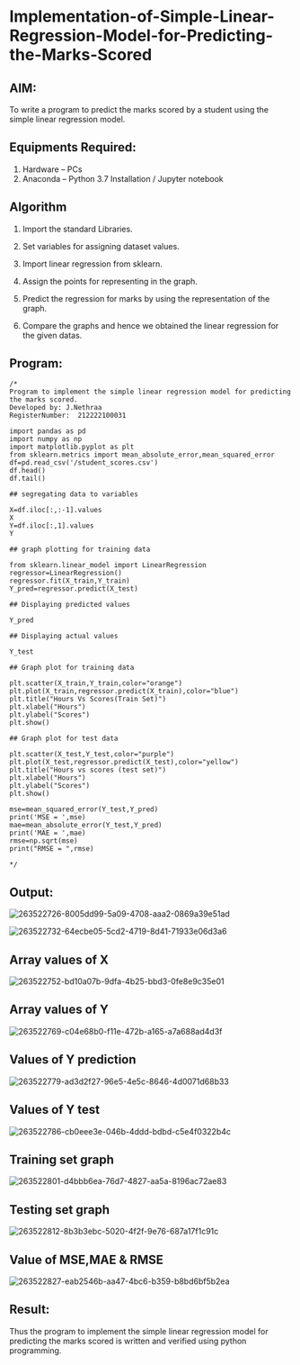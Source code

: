 # Implementation-of-Simple-Linear-Regression-Model-for-Predicting-the-Marks-Scored

## AIM:
To write a program to predict the marks scored by a student using the simple linear regression model.

## Equipments Required:
1. Hardware – PCs
2. Anaconda – Python 3.7 Installation / Jupyter notebook

## Algorithm
1. Import the standard Libraries.

2. Set variables for assigning dataset values.

3. Import linear regression from sklearn.

4. Assign the points for representing in the graph.

5. Predict the regression for marks by using the representation of the graph.

6. Compare the graphs and hence we obtained the linear regression for the given datas.

## Program:
```
/*
Program to implement the simple linear regression model for predicting the marks scored.
Developed by: J.Nethraa
RegisterNumber:  212222100031

import pandas as pd
import numpy as np
import matplotlib.pyplot as plt
from sklearn.metrics import mean_absolute_error,mean_squared_error
df=pd.read_csv('/student_scores.csv')
df.head()
df.tail()

## segregating data to variables

X=df.iloc[:,:-1].values
X
Y=df.iloc[:,1].values
Y

## graph plotting for training data

from sklearn.linear_model import LinearRegression
regressor=LinearRegression()
regressor.fit(X_train,Y_train)
Y_pred=regressor.predict(X_test)

## Displaying predicted values

Y_pred

## Displaying actual values

Y_test

## Graph plot for training data

plt.scatter(X_train,Y_train,color="orange")
plt.plot(X_train,regressor.predict(X_train),color="blue")
plt.title("Hours Vs Scores(Train Set)")
plt.xlabel("Hours")
plt.ylabel("Scores")
plt.show()

## Graph plot for test data

plt.scatter(X_test,Y_test,color="purple")
plt.plot(X_test,regressor.predict(X_test),color="yellow")
plt.title("Hours vs scores (test set)")
plt.xlabel("Hours")
plt.ylabel("Scores")
plt.show()

mse=mean_squared_error(Y_test,Y_pred)
print('MSE = ',mse)
mae=mean_absolute_error(Y_test,Y_pred)
print('MAE = ',mae)
rmse=np.sqrt(mse)
print("RMSE = ",rmse)

*/
```

## Output:
![263522726-8005dd99-5a09-4708-aaa2-0869a39e51ad](https://github.com/Nethraa24/Implementation-of-Simple-Linear-Regression-Model-for-Predicting-the-Marks-Scored/assets/121215786/c80e9416-47f2-46b7-859d-eb60a47259bc)

![263522732-64ecbe05-5cd2-4719-8d41-71933e06d3a6](https://github.com/Nethraa24/Implementation-of-Simple-Linear-Regression-Model-for-Predicting-the-Marks-Scored/assets/121215786/282f86ef-07ae-484a-a5f6-f2340717ac39)

## Array values of X
![263522752-bd10a07b-9dfa-4b25-bbd3-0fe8e9c35e01](https://github.com/Nethraa24/Implementation-of-Simple-Linear-Regression-Model-for-Predicting-the-Marks-Scored/assets/121215786/f37167f0-4bb6-47c1-a19a-a10f72d722b1)

## Array values of Y
![263522769-c04e68b0-f11e-472b-a165-a7a688ad4d3f](https://github.com/Nethraa24/Implementation-of-Simple-Linear-Regression-Model-for-Predicting-the-Marks-Scored/assets/121215786/a0b7d5a0-348e-4e68-b083-8ed61e1624c8)

## Values of Y prediction
![263522779-ad3d2f27-96e5-4e5c-8646-4d0071d68b33](https://github.com/Nethraa24/Implementation-of-Simple-Linear-Regression-Model-for-Predicting-the-Marks-Scored/assets/121215786/8452b485-a423-4090-8c58-fd588dc2eacc)

## Values of Y test
![263522786-cb0eee3e-046b-4ddd-bdbd-c5e4f0322b4c](https://github.com/Nethraa24/Implementation-of-Simple-Linear-Regression-Model-for-Predicting-the-Marks-Scored/assets/121215786/ee8bfdf3-6b0b-44bb-87b2-bb3df3641826)

## Training set graph
![263522801-d4bbb6ea-76d7-4827-aa5a-8196ac72ae83](https://github.com/Nethraa24/Implementation-of-Simple-Linear-Regression-Model-for-Predicting-the-Marks-Scored/assets/121215786/013b0ec6-5c3b-4e73-a828-7a1d5184883f)

## Testing set graph
![263522812-8b3b3ebc-5020-4f2f-9e76-687a17f1c91c](https://github.com/Nethraa24/Implementation-of-Simple-Linear-Regression-Model-for-Predicting-the-Marks-Scored/assets/121215786/d24b8d1f-48d9-4975-8d84-af280687d182)

## Value of MSE,MAE & RMSE
![263522827-eab2546b-aa47-4bc6-b359-b8bd6bf5b2ea](https://github.com/Nethraa24/Implementation-of-Simple-Linear-Regression-Model-for-Predicting-the-Marks-Scored/assets/121215786/e5c86c86-2ea5-4c17-ae23-fa749dddda3f)


## Result:
Thus the program to implement the simple linear regression model for predicting the marks scored is written and verified using python programming.
